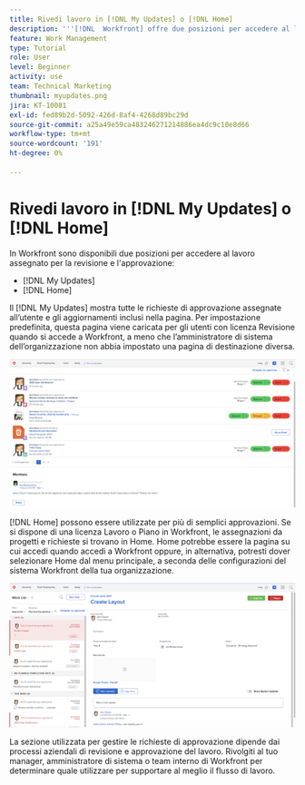 ```yaml
---
title: Rivedi lavoro in [!DNL My Updates] o [!DNL Home]
description: '''[!DNL  Workfront] offre due posizioni per accedere al lavoro assegnato per la revisione e l''approvazione - [!DNL My Updates] e [!DNL Home] '''
feature: Work Management
type: Tutorial
role: User
level: Beginner
activity: use
team: Technical Marketing
thumbnail: myupdates.png
jira: KT-10081
exl-id: fed89b2d-5092-426d-8af4-4268d89bc29d
source-git-commit: a25a49e59ca483246271214886ea4dc9c10e8d66
workflow-type: tm+mt
source-wordcount: '191'
ht-degree: 0%

---
```


# Rivedi lavoro in [!DNL My Updates] o [!DNL Home]

In Workfront sono disponibili due posizioni per accedere al lavoro assegnato per la revisione e l&#39;approvazione:

* [!DNL My Updates]
* [!DNL Home]

Il [!DNL My Updates] mostra tutte le richieste di approvazione assegnate all’utente e gli aggiornamenti inclusi nella pagina. Per impostazione predefinita, questa pagina viene caricata per gli utenti con licenza Revisione quando si accede a Workfront, a meno che l’amministratore di sistema dell’organizzazione non abbia impostato una pagina di destinazione diversa.

![Un&#39;immagine del [!DNL My Updates] pagina](assets/my-updates-overview.png)

[!DNL Home] possono essere utilizzate per più di semplici approvazioni. Se si dispone di una licenza Lavoro o Piano in Workfront, le assegnazioni da progetti e richieste si trovano in Home. Home potrebbe essere la pagina su cui accedi quando accedi a Workfront oppure, in alternativa, potresti dover selezionare Home dal menu principale, a seconda delle configurazioni del sistema Workfront della tua organizzazione.

![Un&#39;immagine del [!DNL Home] pagina](assets/home-overview.png)

La sezione utilizzata per gestire le richieste di approvazione dipende dai processi aziendali di revisione e approvazione del lavoro. Rivolgiti al tuo manager, amministratore di sistema o team interno di Workfront per determinare quale utilizzare per supportare al meglio il flusso di lavoro.
